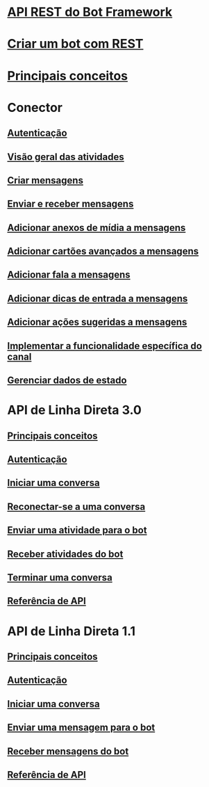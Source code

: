 # [API REST do Bot Framework](bot-framework-rest-overview.md)
# [Criar um bot com REST](~/rest-api/bot-framework-rest-connector-quickstart.md)
# [Principais conceitos](bot-framework-rest-connector-concepts.md)
# Conector
## [Autenticação](bot-framework-rest-connector-authentication.md)
## [Visão geral das atividades](bot-framework-rest-connector-activities.md)
## [Criar mensagens](bot-framework-rest-connector-create-messages.md)
## [Enviar e receber mensagens](bot-framework-rest-connector-send-and-receive-messages.md)
## [Adicionar anexos de mídia a mensagens](bot-framework-rest-connector-add-media-attachments.md)
## [Adicionar cartões avançados a mensagens](bot-framework-rest-connector-add-rich-cards.md)
## [Adicionar fala a mensagens](bot-framework-rest-connector-text-to-speech.md)
## [Adicionar dicas de entrada a mensagens](bot-framework-rest-connector-add-input-hints.md)
## [Adicionar ações sugeridas a mensagens](bot-framework-rest-connector-add-suggested-actions.md)
## [Implementar a funcionalidade específica do canal](bot-framework-rest-connector-channeldata.md)
## [Gerenciar dados de estado](bot-framework-rest-state.md)
# API de Linha Direta 3.0
## [Principais conceitos](bot-framework-rest-direct-line-3-0-concepts.md)
## [Autenticação](bot-framework-rest-direct-line-3-0-authentication.md)
## [Iniciar uma conversa](bot-framework-rest-direct-line-3-0-start-conversation.md)
## [Reconectar-se a uma conversa](bot-framework-rest-direct-line-3-0-reconnect-to-conversation.md)
## [Enviar uma atividade para o bot](bot-framework-rest-direct-line-3-0-send-activity.md)
## [Receber atividades do bot](bot-framework-rest-direct-line-3-0-receive-activities.md)
## [Terminar uma conversa](bot-framework-rest-direct-line-3-0-end-conversation.md)
## [Referência de API](bot-framework-rest-direct-line-3-0-api-reference.md)
# API de Linha Direta 1.1
## [Principais conceitos](bot-framework-rest-direct-line-1-1-concepts.md)
## [Autenticação](bot-framework-rest-direct-line-1-1-authentication.md)
## [Iniciar uma conversa](bot-framework-rest-direct-line-1-1-start-conversation.md)
## [Enviar uma mensagem para o bot](bot-framework-rest-direct-line-1-1-send-message.md)
## [Receber mensagens do bot](bot-framework-rest-direct-line-1-1-receive-messages.md)
## [Referência de API](bot-framework-rest-direct-line-1-1-api-reference.md)